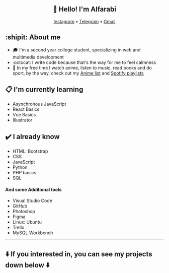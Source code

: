 <h2 align="center">👋 Hello! I'm Alfarabi </h2> 
<p align="center">
  <a href="https://www.instagram.com/despicable_0/">Instagram</a> •
  <a href="https://t.me/Despicable_0">Telegram</a> •
  <a href="mailto:despicablegrand@gmail.com">Gmail</a>
</p> 

## :shipit: About me
* :mortar_board: I'm a second year college student, specializing in web and multimedia development
* :octocat: I write code because that's the way for me to feel calmness
* :walking: In my free time I watch anime, listen to music, read books and do sport, by the way, check out my [Anime list](yummyanime.club/users/id585219) and [Spotify playlists](https://open.spotify.com/user/cukziv71yqg6oqvtqak23s3mp?si=DTXuytkDSvqLD8Jq12lcvg)

## :clipboard: I'm currently learning
* Asynchronous JavaScript 
* React Basics
* Vue Basics
* Illustrator

## :heavy_check_mark: I already know
* HTML: Bootstrap
* CSS
* JavaScript
* Python
* PHP basics
* SQL
#### And some Additional tools
- Visual Studio Code
- GitHub
- Photoshop
- Figma
- Linux: Ubuntu
- Trello
- MySQL Workbench
------
## :arrow_down: If you interested in, you can see my projects down below :arrow_down: